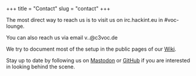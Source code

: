 +++
title = "Contact"
slug = "contact"
+++

The most direct way to reach us is to visit us on irc.hackint.eu in #voc-lounge.

You can also reach us via email v..\@c3voc.de

We try to document most of the setup in the public pages of our [Wiki](https://c3voc.de/wiki/).

Stay up to date by following us on [Mastodon](https://chaos.social/@c3voc) or [GitHub](https://github.com/voc) if you are interested in looking behind the scene.
